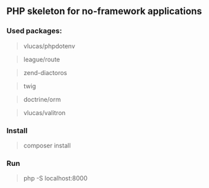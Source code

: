 ## PHP skeleton for no-framework applications

### Used packages:
> vlucas/phpdotenv

> league/route

> zend-diactoros

> twig

> doctrine/orm

> vlucas/valitron

### Install
> composer install

### Run
> php -S localhost:8000
